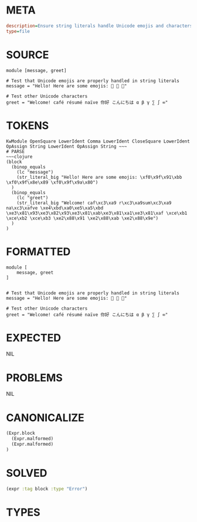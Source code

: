 # META
~~~ini
description=Ensure string literals handle Unicode emojis and characters properly.
type=file
~~~
# SOURCE
~~~roc
module [message, greet]

# Test that Unicode emojis are properly handled in string literals
message = "Hello! Here are some emojis: 👻 🎉 🚀"

# Test other Unicode characters
greet = "Welcome! café résumé naïve 你好 こんにちは α β γ ∑ ∫ ∞"
~~~
# TOKENS
~~~text
KwModule OpenSquare LowerIdent Comma LowerIdent CloseSquare LowerIdent OpAssign String LowerIdent OpAssign String ~~~
# PARSE
~~~clojure
(block
  (binop_equals
    (lc "message")
    (str_literal_big "Hello! Here are some emojis: \xf0\x9f\x91\xbb \xf0\x9f\x8e\x89 \xf0\x9f\x9a\x80")
  )
  (binop_equals
    (lc "greet")
    (str_literal_big "Welcome! caf\xc3\xa9 r\xc3\xa9sum\xc3\xa9 na\xc3\xafve \xe4\xbd\xa0\xe5\xa5\xbd \xe3\x81\x93\xe3\x82\x93\xe3\x81\xab\xe3\x81\xa1\xe3\x81\xaf \xce\xb1 \xce\xb2 \xce\xb3 \xe2\x88\x91 \xe2\x88\xab \xe2\x88\x9e")
  )
)
~~~
# FORMATTED
~~~roc
module [
	message, greet
]


# Test that Unicode emojis are properly handled in string literals
message = "Hello! Here are some emojis: 👻 🎉 🚀"

# Test other Unicode characters
greet = "Welcome! café résumé naïve 你好 こんにちは α β γ ∑ ∫ ∞"
~~~
# EXPECTED
NIL
# PROBLEMS
NIL
# CANONICALIZE
~~~clojure
(Expr.block
  (Expr.malformed)
  (Expr.malformed)
)
~~~
# SOLVED
~~~clojure
(expr :tag block :type "Error")
~~~
# TYPES
~~~roc
~~~
